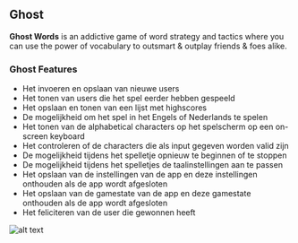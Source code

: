 ## Ghost ##

**Ghost Words** is an addictive game of word strategy and tactics where you can use the power of vocabulary to outsmart & outplay friends & foes alike. 

### Ghost Features ###

- Het invoeren en opslaan van nieuwe users
- Het tonen van users die het spel eerder hebben gespeeld
- Het  opslaan en tonen van een lijst met highscores
- De mogelijkheid om het spel in het Engels of Nederlands te spelen
- Het tonen van de alphabetical characters op het spelscherm op een on-screen keyboard
- Het controleren of de characters die als input gegeven worden valid zijn 
- De mogelijkheid tijdens het spelletje opnieuw te beginnen of te stoppen
- De mogelijkheid tijdens het spelletjes de taalinstellingen aan te passen
- Het opslaan van de instellingen van de app en deze instellingen onthouden als de app wordt afgesloten
- Het opslaan van de gamestate van de app en deze gamestate onthouden als de app wordt afgesloten
- Het feliciteren van de user die gewonnen heeft


![alt text](https://github.com/rosahudepohl/NativeAppStudio/blob/master/20150917_160728.jpg "Ghost")
